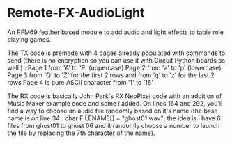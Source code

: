 # Remote-FX-AudioLight
An RFM69 feather based module to add audio and light effects to table role playing games.

The TX code is premade with 4 pages already populated with commands to send (there is no encryption so you can use it with Circuit Python boards as well ) :
Page 1 from 'A' to 'P' (uppercase)
Page 2 from 'a' to 'p' (lowercase)
Page 3 from 'Q' to 'Z' for the first 2 rows and from 'q' to 'z' for the last 2 rows
Page 4 is pure ASCII character from '1' to '16'

The RX code is basically John Park's RX NeoPixel code with an addition of Music Maker example code and some i added.
On lines 164 and 292, you'll find a way to choose an audio file randomly based on it's name (the base name is on line 34 : char FILENAME[] = "ghost01.wav";  the idea is i have 6 files from ghost01 to ghost 06 and it randomly choose a number to launch the file by replacing the 7th character of the name).

